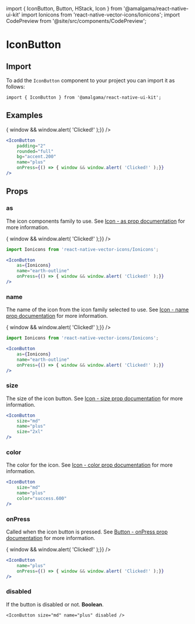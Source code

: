 import { IconButton, Button, HStack, Icon } from '@amalgama/react-native-ui-kit'
import Ionicons from 'react-native-vector-icons/Ionicons';
import CodePreview from '@site/src/components/CodePreview';

# IconButton

## Import

To add the `IconButton` component to your project you can import it as follows:

```tsx
import { IconButton } from '@amalgama/react-native-ui-kit';
```

## Examples

<CodePreview>
	<IconButton
		rounded="full"
		name="plus"
		bg="success.400"
		color="white"
		onPress={() => { window && window.alert( 'Clicked!' );}}
	/>
</CodePreview>

```jsx
<IconButton
	padding="2"
	rounded="full"
	bg="accent.200"
	name="plus"
	onPress={() => { window && window.alert( 'Clicked!' );}}
/>
```

## Props

### as
The icon components family to use. See [Icon - as prop documentation](./icon.md#as) for more information.

<CodePreview>
	<IconButton
		as={Ionicons}
		name="earth-outline"
		onPress={() => { window && window.alert( 'Clicked!' );}}
	/>
</CodePreview>

```jsx
import Ionicons from 'react-native-vector-icons/Ionicons';

<IconButton
	as={Ionicons}
	name="earth-outline"
	onPress={() => { window && window.alert( 'Clicked!' );}}
/>
```

### name
The name of the icon from the icon family selected to use. See [Icon - name prop documentation](./icon.md#name) for more information.

<CodePreview>
	<IconButton
		as={Ionicons}
		name="earth-outline"
		onPress={() => { window && window.alert( 'Clicked!' );}}
	/>
</CodePreview>

```jsx
import Ionicons from 'react-native-vector-icons/Ionicons';

<IconButton
	as={Ionicons}
	name="earth-outline"
	onPress={() => { window && window.alert( 'Clicked!' );}}
/>
```

### size
The size of the icon button. See [Icon - size prop documentation](./icon.md#size) for more information.

<CodePreview>
	<IconButton
		name="plus"
		size="2xl"
	/>
</CodePreview>

```jsx
<IconButton
	size="md"
	name="plus"
	size="2xl"
/>
```

### color
The color for the icon. See [Icon - color prop documentation](./icon.md#color) for more information.

<CodePreview>
	<IconButton
		name="plus"
		color="success.600"
	/>
</CodePreview>

```jsx
<IconButton
	size="md"
	name="plus"
	color="success.600"
/>
```

### onPress

Called when the icon button is pressed. See [Button - onPress prop documentation](./button.md#onpress) for more information.

<CodePreview>
	<IconButton
		name="plus"
		onPress={() => { window && window.alert( 'Clicked!' );}}
	/>
</CodePreview>

```jsx
<IconButton
	name="plus"
	onPress={() => { window && window.alert( 'Clicked!' );}}
/>
```

### disabled

If the button is disabled or not. **Boolean**.

<CodePreview>
	<IconButton size="md" name="plus" disabled />
</CodePreview>

```tsx
<IconButton size="md" name="plus" disabled />
```
